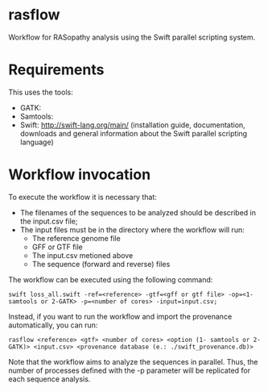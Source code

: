 # rasflow

Workflow for RASopathy analysis using the Swift parallel scripting system.

Requirements
============

This uses the tools:
- GATK:
- Samtools:
- Swift: http://swift-lang.org/main/ (installation guide, documentation, downloads and general information about the Swift parallel scripting language)


Workflow invocation
===================

To execute the workflow it is necessary that:
* The filenames of the sequences to be analyzed should be described in the input.csv file;
* The input files must be in the directory where the workflow will run: 
	* The reference genome file
	* GFF or GTF file
	* The input.csv metioned above
	* The sequence (forward and reverse) files

The workflow can be executed using the following command:

```
swift loss_all.swift -ref=<reference> -gtf=<gff or gtf file> -op=<1-samtools or 2-GATK> -p=<number of cores> -input=input.csv; 
```

Instead, if you want to run the workflow and import the provenance automatically, you can run:

```
rasflow <reference> <gtf> <number of cores> <option (1- samtools or 2-GATK)> <input.csv> <provenance database (e.: ./swift_provenance.db)>
```

Note that the workflow aims to analyze the sequences in parallel. Thus, the number of processes defined with the -p parameter will be replicated for each sequence analysis.









